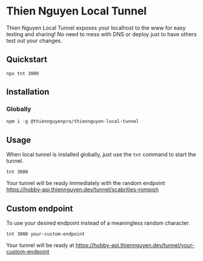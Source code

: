 # Thien Nguyen Local Tunnel

Thien Nguyen Local Tunnel exposes your localhost to the www for easy testing and sharing! No need to mess with DNS or deploy just to have others test out your changes.

## Quickstart

```
npx tnt 3000
```

## Installation

### Globally

```
npm i -g @thiennguyenpro/thiennguyen-local-tunnel
```

## Usage

When local tunnel is installed globally, just use the `tnt` command to start the tunnel.

```
tnt 3000
```

Your tunnel will be ready immediately with the random endpoint
https://hobby-api.thiennguyen.dev/tunnel/scabrities-rompish


## Custom endpoint
To use your desired endpoint instead of a meaningless random character.
```
tnt 3000 your-custom-endpoint
```
Your tunnel will be ready at https://hobby-api.thiennguyen.dev/tunnel/your-custom-endpoint

